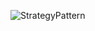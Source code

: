 ![StrategyPattern](https://github.com/abhishek-ssingh/Design-Patterns/assets/69783812/c0b2c37e-78a2-4442-8fb1-fcd92abbd4fb)
